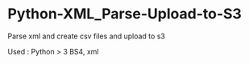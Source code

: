 # Python-XML_Parse-Upload-to-S3
Parse xml and create csv files and upload to s3


Used :
  Python > 3
  BS4, xml
  

